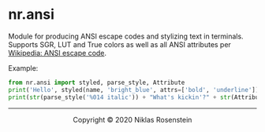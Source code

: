 # nr.ansi

  [W]: https://en.wikipedia.org/wiki/ANSI_escape_code

Module for producing ANSI escape codes and stylizing text in terminals. Supports SGR, LUT and
True colors as well as all ANSI attributes per [Wikipedia: ANSI escape code][W].

Example:

```py
from nr.ansi import styled, parse_style, Attribute
print('Hello', styled(name, 'bright_blue', attrs=['bold', 'underline']))
print(str(parse_style('%014 italic')) + "What's kickin'?" + str(Attribute.RESET))
```

---

<p align="center">Copyright &copy; 2020 Niklas Rosenstein</p>

